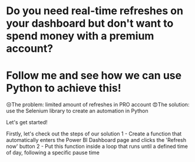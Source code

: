 # Do you need real-time refreshes on your dashboard but don't want to spend money with a premium account?
# Follow me and see how we can use Python to achieve this!

😒The problem: limited amount of refreshes in PRO account
😍The solution: use the Selenium library to create an automation in Python

Let's get started!

Firstly, let's check out the steps of our solution
1 - Create a function that automatically enters the Power BI Dashboard page and clicks the 'Refresh now' button
2 - Put this function inside a loop that runs until a defined time of day, following a specific pause time
